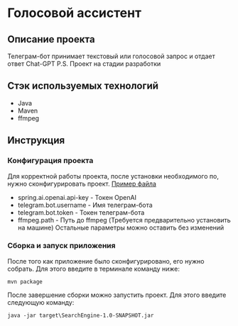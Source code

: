 # Голосовой ассистент

## Описание проекта
Телеграм-бот принимает текстовый или голосовой запрос и отдает ответ Chat-GPT
P.S. Проект на стадии разработки

## Стэк используемых технологий
* Java
* Maven
* ffmpeg

## Инструкция
### Конфигурация проекта
Для корректной работы проекта, после установки необходимого по,
нужно сконфигурировать проект. [Пример файла](src/main/resources/application.yaml)
* spring.ai.openai.api-key - Токен OpenAI 
* telegram.bot.username - Имя телеграм-бота
* telegram.bot.token - Токен телеграм-бота
* ffmpeg.path - Путь до ffmpeg (Требуется предварительно установить на машине)
Остальные параметры можно оставить без изменений

### Сборка и запуск приложения
После того как приложение было сконфигурировано, его нужно собрать.
Для этого введите в терминале команду ниже:
```shell
mvn package
```
После завершение сборки можно запустить проект.
Для этого введите следующую команду:
```shell
java -jar target\SearchEngine-1.0-SNAPSHOT.jar
```
